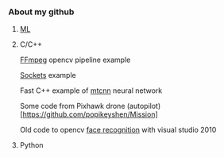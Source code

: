 
### About my github

1. [ML](https://github.com/popikeyshen/ML)

2. C/C++

   [FFmpeg](https://github.com/popikeyshen/ffmpeg) opencv pipeline example

   [Sockets](https://github.com/popikeyshen/sockets) example
   
   Fast C++ example of  [mtcnn](https://github.com/popikeyshen/mtcnn) neural network
   
   Some code from Pixhawk drone (autopilot)[https://github.com/popikeyshen/Mission]
   
   Old code to opencv [face recognition](https://github.com/popikeyshen/cascade_recognition-VS10) with visual studio 2010 
  

3. Python
